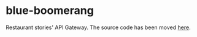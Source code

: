 # blue-boomerang

Restaurant stories' API Gateway. The source code has been moved [here](https://github.com/opentable/hackathon-restaurant-stories/tree/master/src/api-gateway).
